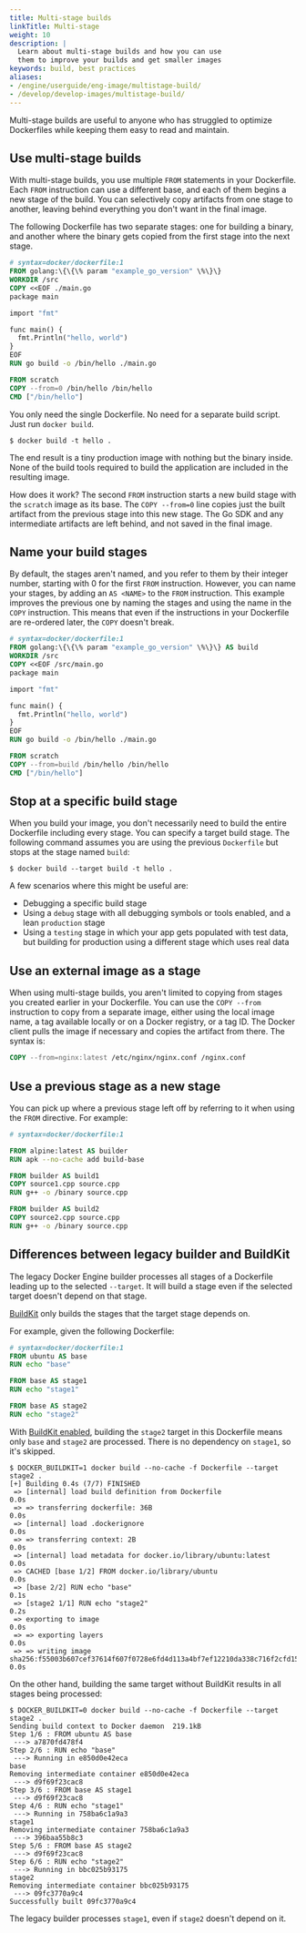 ```yaml
---
title: Multi-stage builds
linkTitle: Multi-stage
weight: 10
description: |
  Learn about multi-stage builds and how you can use
  them to improve your builds and get smaller images
keywords: build, best practices
aliases:
- /engine/userguide/eng-image/multistage-build/
- /develop/develop-images/multistage-build/
---
```


Multi-stage builds are useful to anyone who has struggled to optimize
Dockerfiles while keeping them easy to read and maintain.

## Use multi-stage builds

With multi-stage builds, you use multiple `FROM` statements in your Dockerfile.
Each `FROM` instruction can use a different base, and each of them begins a new
stage of the build. You can selectively copy artifacts from one stage to
another, leaving behind everything you don't want in the final image.

The following Dockerfile has two separate stages: one for building a binary,
and another where the binary gets copied from the first stage into the next stage.

```dockerfile
# syntax=docker/dockerfile:1
FROM golang:\{\{\% param "example_go_version" \%\}\}
WORKDIR /src
COPY <<EOF ./main.go
package main

import "fmt"

func main() {
  fmt.Println("hello, world")
}
EOF
RUN go build -o /bin/hello ./main.go

FROM scratch
COPY --from=0 /bin/hello /bin/hello
CMD ["/bin/hello"]
```

You only need the single Dockerfile. No need for a separate build script. Just
run `docker build`.

```console
$ docker build -t hello .
```

The end result is a tiny production image with nothing but the binary inside.
None of the build tools required to build the application are included in the
resulting image.

How does it work? The second `FROM` instruction starts a new build stage with
the `scratch` image as its base. The `COPY --from=0` line copies just the
built artifact from the previous stage into this new stage. The Go SDK and any
intermediate artifacts are left behind, and not saved in the final image.

## Name your build stages

By default, the stages aren't named, and you refer to them by their integer
number, starting with 0 for the first `FROM` instruction. However, you can
name your stages, by adding an `AS <NAME>` to the `FROM` instruction. This
example improves the previous one by naming the stages and using the name in
the `COPY` instruction. This means that even if the instructions in your
Dockerfile are re-ordered later, the `COPY` doesn't break.

```dockerfile
# syntax=docker/dockerfile:1
FROM golang:\{\{\% param "example_go_version" \%\}\} AS build
WORKDIR /src
COPY <<EOF /src/main.go
package main

import "fmt"

func main() {
  fmt.Println("hello, world")
}
EOF
RUN go build -o /bin/hello ./main.go

FROM scratch
COPY --from=build /bin/hello /bin/hello
CMD ["/bin/hello"]
```

## Stop at a specific build stage

When you build your image, you don't necessarily need to build the entire
Dockerfile including every stage. You can specify a target build stage. The
following command assumes you are using the previous `Dockerfile` but stops at
the stage named `build`:

```console
$ docker build --target build -t hello .
```

A few scenarios where this might be useful are:

- Debugging a specific build stage
- Using a `debug` stage with all debugging symbols or tools enabled, and a
  lean `production` stage
- Using a `testing` stage in which your app gets populated with test data, but
  building for production using a different stage which uses real data

## Use an external image as a stage

When using multi-stage builds, you aren't limited to copying from stages you
created earlier in your Dockerfile. You can use the `COPY --from` instruction to
copy from a separate image, either using the local image name, a tag available
locally or on a Docker registry, or a tag ID. The Docker client pulls the image
if necessary and copies the artifact from there. The syntax is:

```dockerfile
COPY --from=nginx:latest /etc/nginx/nginx.conf /nginx.conf
```

## Use a previous stage as a new stage

You can pick up where a previous stage left off by referring to it when using
the `FROM` directive. For example:

```dockerfile
# syntax=docker/dockerfile:1

FROM alpine:latest AS builder
RUN apk --no-cache add build-base

FROM builder AS build1
COPY source1.cpp source.cpp
RUN g++ -o /binary source.cpp

FROM builder AS build2
COPY source2.cpp source.cpp
RUN g++ -o /binary source.cpp
```

## Differences between legacy builder and BuildKit

The legacy Docker Engine builder processes all stages of a Dockerfile leading
up to the selected `--target`. It will build a stage even if the selected
target doesn't depend on that stage.

[BuildKit](../buildkit/index.md) only builds the stages that the target stage
depends on.

For example, given the following Dockerfile:

```dockerfile
# syntax=docker/dockerfile:1
FROM ubuntu AS base
RUN echo "base"

FROM base AS stage1
RUN echo "stage1"

FROM base AS stage2
RUN echo "stage2"
```

With [BuildKit enabled](../buildkit/index.md#getting-started), building the
`stage2` target in this Dockerfile means only `base` and `stage2` are processed.
There is no dependency on `stage1`, so it's skipped.

```console
$ DOCKER_BUILDKIT=1 docker build --no-cache -f Dockerfile --target stage2 .
[+] Building 0.4s (7/7) FINISHED
 => [internal] load build definition from Dockerfile                                            0.0s
 => => transferring dockerfile: 36B                                                             0.0s
 => [internal] load .dockerignore                                                               0.0s
 => => transferring context: 2B                                                                 0.0s
 => [internal] load metadata for docker.io/library/ubuntu:latest                                0.0s
 => CACHED [base 1/2] FROM docker.io/library/ubuntu                                             0.0s
 => [base 2/2] RUN echo "base"                                                                  0.1s
 => [stage2 1/1] RUN echo "stage2"                                                              0.2s
 => exporting to image                                                                          0.0s
 => => exporting layers                                                                         0.0s
 => => writing image sha256:f55003b607cef37614f607f0728e6fd4d113a4bf7ef12210da338c716f2cfd15    0.0s
```

On the other hand, building the same target without BuildKit results in all
stages being processed:

```console
$ DOCKER_BUILDKIT=0 docker build --no-cache -f Dockerfile --target stage2 .
Sending build context to Docker daemon  219.1kB
Step 1/6 : FROM ubuntu AS base
 ---> a7870fd478f4
Step 2/6 : RUN echo "base"
 ---> Running in e850d0e42eca
base
Removing intermediate container e850d0e42eca
 ---> d9f69f23cac8
Step 3/6 : FROM base AS stage1
 ---> d9f69f23cac8
Step 4/6 : RUN echo "stage1"
 ---> Running in 758ba6c1a9a3
stage1
Removing intermediate container 758ba6c1a9a3
 ---> 396baa55b8c3
Step 5/6 : FROM base AS stage2
 ---> d9f69f23cac8
Step 6/6 : RUN echo "stage2"
 ---> Running in bbc025b93175
stage2
Removing intermediate container bbc025b93175
 ---> 09fc3770a9c4
Successfully built 09fc3770a9c4
```

The legacy builder processes `stage1`, even if `stage2` doesn't depend on it.
